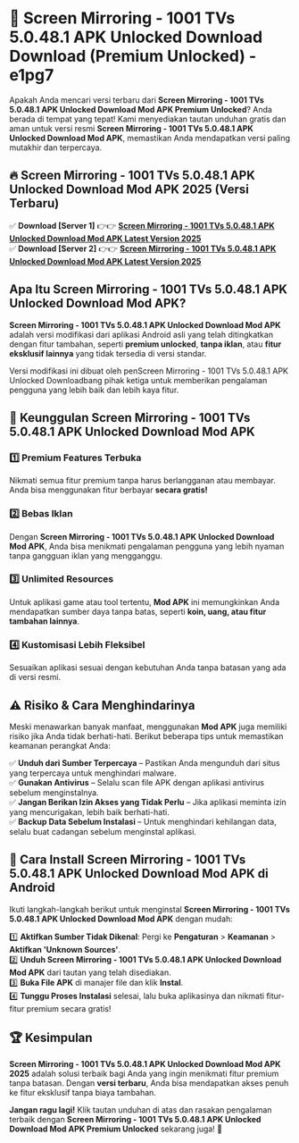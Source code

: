 # 🎯 Screen Mirroring - 1001 TVs 5.0.48.1 APK Unlocked Download  Download (Premium Unlocked) -  e1pg7

Apakah Anda mencari versi terbaru dari **Screen Mirroring - 1001 TVs 5.0.48.1 APK Unlocked Download Mod APK Premium Unlocked**? Anda berada di tempat yang tepat! Kami menyediakan tautan unduhan gratis dan aman untuk versi resmi **Screen Mirroring - 1001 TVs 5.0.48.1 APK Unlocked Download Mod APK**, memastikan Anda mendapatkan versi paling mutakhir dan terpercaya.

## 🔥 Screen Mirroring - 1001 TVs 5.0.48.1 APK Unlocked Download Mod APK 2025 (Versi Terbaru)

✅ **Download [Server 1]** 👉👉 [**Screen Mirroring - 1001 TVs 5.0.48.1 APK Unlocked Download Mod APK Latest Version 2025**](https://momento.my/?title=Screen_Mirroring_-_1001_TVs_5.0.48.1_APK_Unlocked_Download)  
✅ **Download [Server 2]** 👉👉 [**Screen Mirroring - 1001 TVs 5.0.48.1 APK Unlocked Download Mod APK Latest Version 2025**](https://momento.my/?title=Screen_Mirroring_-_1001_TVs_5.0.48.1_APK_Unlocked_Download)  

## Apa Itu Screen Mirroring - 1001 TVs 5.0.48.1 APK Unlocked Download Mod APK?

**Screen Mirroring - 1001 TVs 5.0.48.1 APK Unlocked Download Mod APK** adalah versi modifikasi dari aplikasi Android asli yang telah ditingkatkan dengan fitur tambahan, seperti **premium unlocked**, **tanpa iklan**, atau **fitur eksklusif lainnya** yang tidak tersedia di versi standar.

Versi modifikasi ini dibuat oleh penScreen Mirroring - 1001 TVs 5.0.48.1 APK Unlocked Downloadbang pihak ketiga untuk memberikan pengalaman pengguna yang lebih baik dan lebih kaya fitur.

## 🎯 Keunggulan Screen Mirroring - 1001 TVs 5.0.48.1 APK Unlocked Download Mod APK

### 1️⃣ Premium Features Terbuka
Nikmati semua fitur premium tanpa harus berlangganan atau membayar. Anda bisa menggunakan fitur berbayar **secara gratis!**

### 2️⃣ Bebas Iklan
Dengan **Screen Mirroring - 1001 TVs 5.0.48.1 APK Unlocked Download Mod APK**, Anda bisa menikmati pengalaman pengguna yang lebih nyaman tanpa gangguan iklan yang mengganggu.

### 3️⃣ Unlimited Resources
Untuk aplikasi game atau tool tertentu, **Mod APK** ini memungkinkan Anda mendapatkan sumber daya tanpa batas, seperti **koin, uang, atau fitur tambahan lainnya**.

### 4️⃣ Kustomisasi Lebih Fleksibel
Sesuaikan aplikasi sesuai dengan kebutuhan Anda tanpa batasan yang ada di versi resmi.

## ⚠️ Risiko & Cara Menghindarinya

Meski menawarkan banyak manfaat, menggunakan **Mod APK** juga memiliki risiko jika Anda tidak berhati-hati. Berikut beberapa tips untuk memastikan keamanan perangkat Anda:

✅ **Unduh dari Sumber Terpercaya** – Pastikan Anda mengunduh dari situs yang terpercaya untuk menghindari malware.  
✅ **Gunakan Antivirus** – Selalu scan file APK dengan aplikasi antivirus sebelum menginstalnya.  
✅ **Jangan Berikan Izin Akses yang Tidak Perlu** – Jika aplikasi meminta izin yang mencurigakan, lebih baik berhati-hati.  
✅ **Backup Data Sebelum Instalasi** – Untuk menghindari kehilangan data, selalu buat cadangan sebelum menginstal aplikasi.

## 📌 Cara Install Screen Mirroring - 1001 TVs 5.0.48.1 APK Unlocked Download Mod APK di Android

Ikuti langkah-langkah berikut untuk menginstal **Screen Mirroring - 1001 TVs 5.0.48.1 APK Unlocked Download Mod APK** dengan mudah:

1️⃣ **Aktifkan Sumber Tidak Dikenal**: Pergi ke **Pengaturan** > **Keamanan** > **Aktifkan 'Unknown Sources'**.  
2️⃣ **Unduh Screen Mirroring - 1001 TVs 5.0.48.1 APK Unlocked Download Mod APK** dari tautan yang telah disediakan.  
3️⃣ **Buka File APK** di manajer file dan klik **Instal**.  
4️⃣ **Tunggu Proses Instalasi** selesai, lalu buka aplikasinya dan nikmati fitur-fitur premium secara gratis!

## 🏆 Kesimpulan

**Screen Mirroring - 1001 TVs 5.0.48.1 APK Unlocked Download Mod APK 2025** adalah solusi terbaik bagi Anda yang ingin menikmati fitur premium tanpa batasan. Dengan **versi terbaru**, Anda bisa mendapatkan akses penuh ke fitur eksklusif tanpa biaya tambahan.

**Jangan ragu lagi!** Klik tautan unduhan di atas dan rasakan pengalaman terbaik dengan **Screen Mirroring - 1001 TVs 5.0.48.1 APK Unlocked Download Mod APK Premium Unlocked** sekarang juga! 🚀
